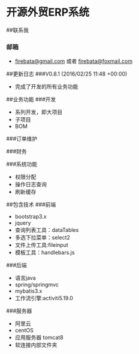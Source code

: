 # 开源外贸ERP系统
##联系我
###	邮箱
* firebata@gmail.com 或者 firebata@foxmail.com


##更新日志
###V0.8.1 (2016/02/25 11:48 +00:00)
* 完成了开发的所有业务功能


##业务功能
###开发
* 系列开发，即大项目
* 子项目
* BOM

###订单维护

###财务

###系统功能
* 权限分配
* 操作日志查询
* 刷新缓存

##包含技术
###前端
* bootstrap3.x
* jquery
* 查询列表工具：dataTables
* 多选下拉菜单：select2
* 文件上传工具:fileinput
* 模板工具：handlebars.js

###后端
* 语言java
* spring/springmvc
* mybatis3.x
* 工作流引擎:activiti5.19.0


###服务器
* 阿里云
* centOS
* 应用服务器 tomcat8
* 软连接内部文件夹




